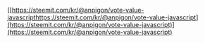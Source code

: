 [[https://steemit.com/kr/@anpigon/vote-value-javascripthttps://steemit.com/kr/@anpigon/vote-value-javascript](https://steemit.com/kr/@anpigon/vote-value-javascript)](https://steemit.com/kr/@anpigon/vote-value-javascript)
